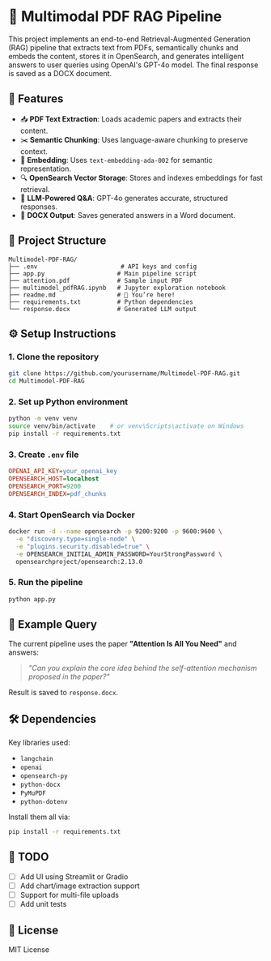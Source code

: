 # 📄 Multimodal PDF RAG Pipeline

This project implements an end-to-end Retrieval-Augmented Generation (RAG) pipeline that extracts text from PDFs, semantically chunks and embeds the content, stores it in OpenSearch, and generates intelligent answers to user queries using OpenAI's GPT-4o model. The final response is saved as a DOCX document.

## 🚀 Features

- 📥 **PDF Text Extraction**: Loads academic papers and extracts their content.
- ✂️ **Semantic Chunking**: Uses language-aware chunking to preserve context.
- 🧠 **Embedding**: Uses `text-embedding-ada-002` for semantic representation.
- 🔍 **OpenSearch Vector Storage**: Stores and indexes embeddings for fast retrieval.
- 💬 **LLM-Powered Q&A**: GPT-4o generates accurate, structured responses.
- 📄 **DOCX Output**: Saves generated answers in a Word document.

## 🧾 Project Structure

```
Multimodel-PDF-RAG/
├── .env                       # API keys and config
├── app.py                    # Main pipeline script
├── attention.pdf             # Sample input PDF
├── multimodel_pdfRAG.ipynb   # Jupyter exploration notebook
├── readme.md                 # 📘 You’re here!
├── requirements.txt          # Python dependencies
└── response.docx             # Generated LLM output
```

## ⚙️ Setup Instructions

### 1. Clone the repository

```bash
git clone https://github.com/yourusername/Multimodel-PDF-RAG.git
cd Multimodel-PDF-RAG
```

### 2. Set up Python environment

```bash
python -m venv venv
source venv/bin/activate    # or venv\Scripts\activate on Windows
pip install -r requirements.txt
```

### 3. Create `.env` file

```ini
OPENAI_API_KEY=your_openai_key
OPENSEARCH_HOST=localhost
OPENSEARCH_PORT=9200
OPENSEARCH_INDEX=pdf_chunks
```

### 4. Start OpenSearch via Docker

```bash
docker run -d --name opensearch -p 9200:9200 -p 9600:9600 \
  -e "discovery.type=single-node" \
  -e "plugins.security.disabled=true" \
  -e OPENSEARCH_INITIAL_ADMIN_PASSWORD=YourStrongPassword \
  opensearchproject/opensearch:2.13.0
```

### 5. Run the pipeline

```bash
python app.py
```

## 🧪 Example Query

The current pipeline uses the paper **"Attention Is All You Need"** and answers:

> _"Can you explain the core idea behind the self-attention mechanism proposed in the paper?"_

Result is saved to `response.docx`.

## 🛠️ Dependencies

Key libraries used:
- `langchain`
- `openai`
- `opensearch-py`
- `python-docx`
- `PyMuPDF`
- `python-dotenv`

Install them all via:

```bash
pip install -r requirements.txt
```

## 📌 TODO

- [ ] Add UI using Streamlit or Gradio
- [ ] Add chart/image extraction support
- [ ] Support for multi-file uploads
- [ ] Add unit tests

## 📄 License

MIT License

